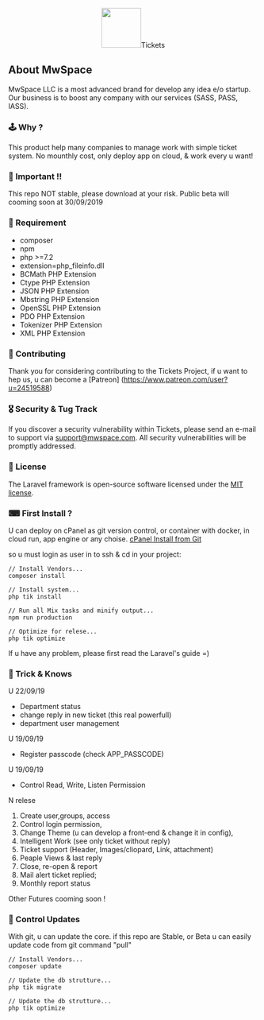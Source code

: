 <p align="center"><img src="https://avatars0.githubusercontent.com/u/29952045?s=460&v=4" width="80">Tickets</p>

## About MwSpace
MwSpace LLC is a most advanced brand for develop any idea e/o startup. Our business is to boost any company with our services (SASS, PASS, IASS).

### 🕹 Why ?
This product help many companies to manage work with simple ticket system.
No mounthly cost, only deploy app on cloud, & work every u want! 

### 👛 Important !! 

This repo NOT stable, please download at your risk. Public beta will cooming soon at 30/09/2019

### 🛒 Requirement
- composer
- npm
- php >=7.2
- extension=php_fileinfo.dll
- BCMath PHP Extension
- Ctype PHP Extension
- JSON PHP Extension
- Mbstring PHP Extension
- OpenSSL PHP Extension
- PDO PHP Extension
- Tokenizer PHP Extension
- XML PHP Extension

### 🥋 Contributing
Thank you for considering contributing to the Tickets Project, if u want to hep us, 
u can become a [Patreon] (https://www.patreon.com/user?u=24519588)

### 🎖 Security & Tug Track
If you discover a security vulnerability within Tickets, please send an e-mail to support via [support@mwspace.com](mailto:support@mwspace.com). All security vulnerabilities will be promptly addressed.

### 🔋 License
The Laravel framework is open-source software licensed under the [MIT license](https://opensource.org/licenses/MIT).

### ⌨ First Install ?
U can deploy on cPanel as git version control, or container with docker, in cloud run, app engine or any choise. [cPanel Install from Git](https://www.youtube.com/watch?v=K63EGgPvlIw)

so u must login as user in to ssh & cd in your project:

    // Install Vendors...
    composer install
    
    // Install system...
    php tik install
   
    // Run all Mix tasks and minify output...
    npm run production

    // Optimize for relese...
    php tik optimize

If u have any problem, please first read the Laravel's guide =)

### 🔫 Trick & Knows

U 22/09/19
- Department status
- change reply in new ticket (this real powerfull)
- department user management

U 19/09/19
- Register passcode (check APP_PASSCODE)

U 19/09/19
- Control Read, Write, Listen Permission

N relese
1) Create user,groups, access
1) Control login permission,
1) Change Theme (u can develop a front-end & change it in config),
1) Intelligent Work (see only ticket without reply)
1) Ticket support (Header, Images/cliopard, Link, attachment)
1) Peaple Views & last reply
1) Close, re-open & report
1) Mail alert ticket replied;
1) Monthly report status 

Other Futures cooming soon !

### 🔮 Control Updates

With git, u can update the core. if this repo are Stable, or Beta u can easily update code from git command "pull"

    // Install Vendors...
    composer update
    
    // Update the db strutture...
    php tik migrate
    
    // Update the db strutture...
    php tik optimize

